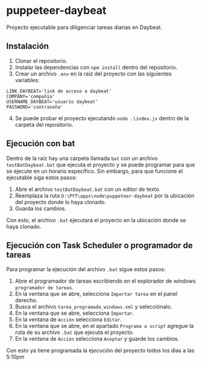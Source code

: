 # puppeteer-daybeat
Proyecto ejecutable para diligenciar tareas diarias en Daybeat.

## Instalación
1. Clonar el repositorio.
2. Instalar las dependencias con `npm install` dentro del repositorio.
3. Crear un archivo `.env` en la raíz del proyecto con las siguientes variables:
```env
LINK_DAYBEAT='link de acceso a daybeat'
COMPANY='compañia'
USERNAME_DAYBEAT='usuario daybeat'
PASSWORD='contraseña'
```
4. Se puede probar el proyecto ejecutando `node .\index.js` dentro de la carpeta del repositorio.

## Ejecución con bat
Dentro de la raiz hay una carpeta llamada `bat` con un archivo `testBatDaybeat.bat` que ejecuta el proyecto y se puede programar para que se ejecute en un horario específico. Sin embargo, para que funcione el ejecutable siga estos pasos:
1. Abre el archivo `testBatDaybeat.bat` con un editor de texto.
2. Reemplaza la ruta `D:\PYT\apps\node\puppeteer-daybeat` por la ubicación del proyecto donde lo haya clonado.
3. Guarda los cambios.

Con esto, el archivo `.bat` ejecutará el proyecto en la ubicación donde se haya clonado.

## Ejecución con Task Scheduler o programador de tareas
Para programar la ejecución del archivo `.bat` sigue estos pasos:
1. Abre el programador de tareas escribiendo en el explorador de windows `programador de tareas`.
2. En la ventana que se abre, selecciona `Importar tarea` en el panel derecho.
3. Busca el archivo `tarea_programada_windows.xml` y selecciónalo.
4. En la ventana que se abre, selecciona `Importar`.
5. En la ventana de `Acción` selecciona `Editar`.
6. En la ventana que se abre, en el apartado `Programa o script` agregue la ruta de su archivo `.bat` que ejecuta el proyecto.
7. En la ventana de `Acción` selecciona `Aceptar` y guarde los cambios.

Con esto ya tiene programada la ejecución del proyecto todos los dias a las 5:10pm